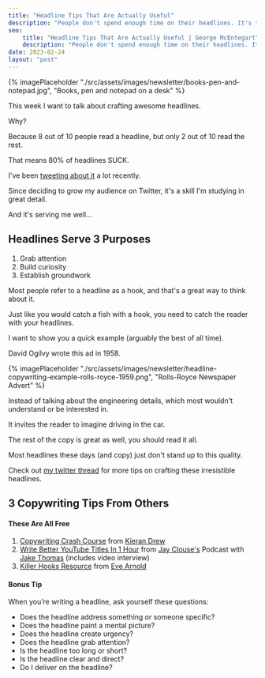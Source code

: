 ```yaml
---
title: "Headline Tips That Are Actually Useful"
description: "People don't spend enough time on their headlines. It's the most important part of any copy. Here's why."
seo:
    title: "Headline Tips That Are Actually Useful | George McEntegart"
    description: "People don't spend enough time on their headlines. It's the most important part of any copy. Here's why."
date: 2023-02-24
layout: "post"
---
```


{% imagePlaceholder "./src/assets/images/newsletter/books-pen-and-notepad.jpg", "Books, pen and notepad on a desk" %}

This week I want to talk about crafting awesome headlines.

Why?

Because 8 out of 10 people read a headline, but only 2 out of 10 read the rest.

That means 80% of headlines SUCK.

I've been [tweeting about it](https://twitter.com/geerodge/status/1626839993313288192/) a lot recently.

Since deciding to grow my audience on Twitter, it's a skill I'm studying in great detail.

And it's serving me well...

## Headlines Serve 3 Purposes

1. Grab attention
2. Build curiosity
3. Establish groundwork

Most people refer to a headline as a hook, and that's a great way to think about it.

Just like you would catch a fish with a hook, you need to catch the reader with your headlines.

I want to show you a quick example (arguably the best of all time).

David Ogilvy wrote this ad in 1958.

{% imagePlaceholder "./src/assets/images/newsletter/headline-copywriting-example-rolls-royce-1959.png", "Rolls-Royce Newspaper Advert" %}

Instead of talking about the engineering details, which most wouldn't understand or be interested in.

It invites the reader to imagine driving in the car.

The rest of the copy is great as well, you should read it all.

Most headlines these days (and copy) just don't stand up to this quality.

Check out [my twitter thread](https://twitter.com/geerodge/status/1628803188517224456/) for more tips on crafting these irresistible headlines.

## 3 Copywriting Tips From Others
#### These Are All Free

1. [Copywriting Crash Course](https://kierandrew.ck.page/copy) from [Kieran Drew](https://twitter.com/ItsKieranDrew)
2. [Write Better YouTube Titles In 1 Hour](https://www.creativeelements.fm/jake-thomas/) from [Jay Clouse's](https://twitter.com/jayclouse) Podcast with [Jake Thomas](https://twitter.com/jthomas__) (includes video interview)
3. [Killer Hooks Resource](https://part-timecreatorclub.ck.page/c9efcded55) from [Eve Arnold](https://twitter.com/writes_eve)

#### Bonus Tip

When you’re writing a headline, ask yourself these questions:

- Does the headline address something or someone specific?
- Does the headline paint a mental picture?
- Does the headline create urgency?
- Does the headline grab attention?
- Is the headline too long or short?
- Is the headline clear and direct?
- Do I deliver on the headline?